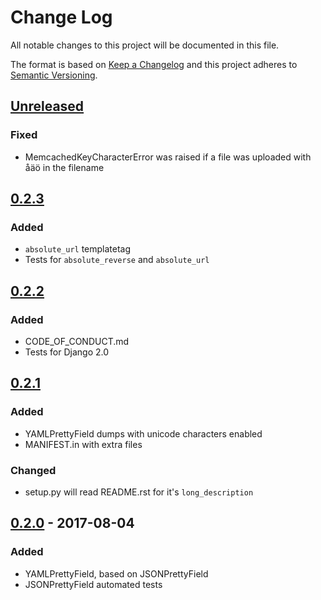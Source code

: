 # Change Log
All notable changes to this project will be documented in this file.

The format is based on [Keep a Changelog](http://keepachangelog.com/)
and this project adheres to [Semantic Versioning](http://semver.org/).

## [Unreleased]
### Fixed
- MemcachedKeyCharacterError was raised if a file was uploaded with åäö
  in the filename

## [0.2.3]
### Added
- `absolute_url` templatetag
- Tests for `absolute_reverse` and `absolute_url`

## [0.2.2]
### Added
- CODE\_OF\_CONDUCT.md
- Tests for Django 2.0

## [0.2.1]
### Added
- YAMLPrettyField dumps with unicode characters enabled
- MANIFEST.in with extra files

### Changed
- setup.py will read README.rst for it's `long_description`

## [0.2.0] - 2017-08-04
### Added
- YAMLPrettyField, based on JSONPrettyField
- JSONPrettyField automated tests

[Unreleased]: https://github.com/bulv1ne/django-utils/compare/v0.2.3...HEAD
[0.2.3]: https://github.com/bulv1ne/django-utils/compare/v0.2.2...v0.2.3
[0.2.2]: https://github.com/bulv1ne/django-utils/compare/v0.2.1...v0.2.2
[0.2.1]: https://github.com/bulv1ne/django-utils/compare/v0.2.0...v0.2.1
[0.2.0]: https://github.com/bulv1ne/django-utils/compare/v0.1.3...v0.2.0
